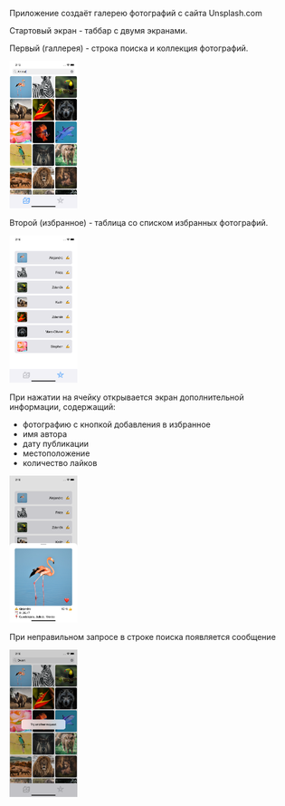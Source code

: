 Приложение создаёт галерею фотографий с сайта Unsplash.com

Стартовый экран - таббар с двумя экранами.

Первый (галлерея) - строка поиска и коллекция фотографий.

<img src="ScreenShots/Gallery.png" width="120">

Второй (избранное) - таблица со списком избранных фотографий.

<img src="ScreenShots/Favorites.png" width="120">

При нажатии на ячейку открывается экран дополнительной информации, содержащий:
- фотографию с кнопкой добавления в избранное
- имя автора
- дату публикации
- местоположение
- количество лайков

<img src="ScreenShots/Detail.png" width="120">

При неправильном запросе в строке поиска появляется сообщение

<img src="ScreenShots/Alert.png" width="120">
